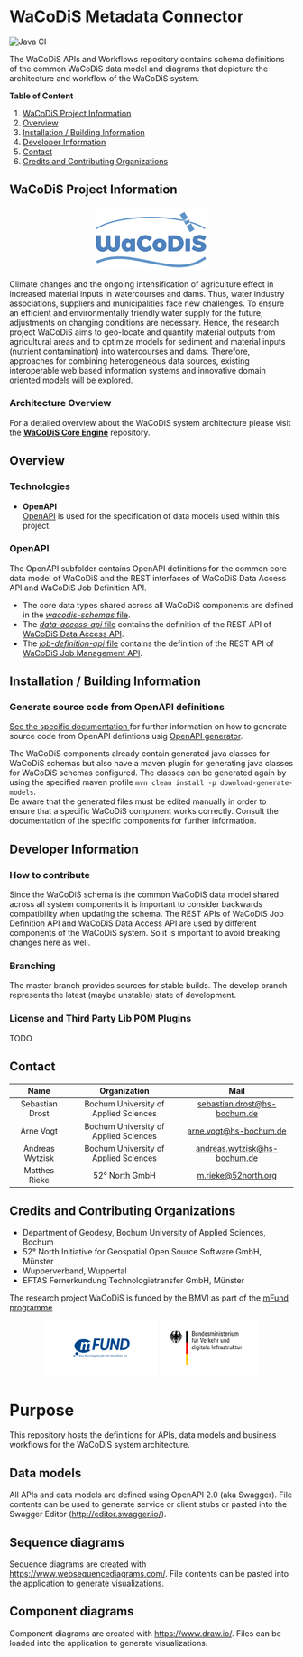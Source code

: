 # WaCoDiS Metadata Connector
![Java CI](https://github.com/WaCoDiS/metadata-connector/workflows/Java%20CI/badge.svg)
  
The WaCoDiS APIs and Workflows repository contains schema definitions of the common WaCoDiS data model and diagrams that depicture the architecture and workflow of the WaCoDiS system.

**Table of Content**  
1. [WaCoDiS Project Information](#wacodis-project-information)
2. [Overview](#overview) 
3. [Installation / Building Information](#installation--building-information)
4. [Developer Information](#developer-information)
5. [Contact](#contact)
6. [Credits and Contributing Organizations](#credits-and-contributing-organizations)

## WaCoDiS Project Information
<p align="center">
  <img src="https://raw.githubusercontent.com/WaCoDiS/apis-and-workflows/master/misc/logos/wacodis.png" width="200">
</p>
Climate changes and the ongoing intensification of agriculture effect in increased material inputs in watercourses and dams.
Thus, water industry associations, suppliers and municipalities face new challenges. To ensure an efficient and environmentally
friendly water supply for the future, adjustments on changing conditions are necessary. Hence, the research project WaCoDiS
aims to geo-locate and quantify material outputs from agricultural areas and to optimize models for sediment and material
inputs (nutrient contamination) into watercourses and dams. Therefore, approaches for combining heterogeneous data sources,
existing interoperable web based information systems and innovative domain oriented models will be explored.

### Architecture Overview

For a detailed overview about the WaCoDiS system architecture please visit the 
**[WaCoDiS Core Engine](https://github.com/WaCoDiS/core-engine)** repository.

## Overview  

### Technologies
* __OpenAPI__  
[OpenAPI](https://github.com/OAI/OpenAPI-Specification) is used for the specification of data models used within this project.

### OpenAPI
The OpenAPI subfolder contains OpenAPI definitions for the common core data model of WaCoDiS and the REST interfaces of WaCoDiS Data Access API and WaCoDiS Job Definition API. 
* The core data types shared across all WaCoDiS components are defined in the [*wacodis-schemas* file](https://github.com/WaCoDiS/apis-and-workflows/blob/master/openapi/src/main/definitions/wacodis-schemas.yml).
* The [*data-access-api* file](https://github.com/WaCoDiS/apis-and-workflows/blob/master/openapi/src/main/definitions/data-access-api.yml) contains the definition of the REST API of [WaCoDiS Data Access API](https://github.com/WaCoDiS/data-access-api).
* The [*job-definition-api* file](https://github.com/WaCoDiS/apis-and-workflows/blob/master/openapi/src/main/definitions/job-definition-api.yml) contains the definition of the REST API of [WaCoDiS Job Management API](https://github.com/WaCoDiS/job-definition-api).


## Installation / Building Information
### Generate source code from OpenAPI definitions
[See the specific documentation ](https://github.com/WaCoDiS/apis-and-workflows/blob/master/openapi/README.md) for further information on how to generate source code from OpenAPI defintions usig [OpenAPI generator](https://github.com/OpenAPITools/openapi-generator).

The WaCoDiS components already contain generated java classes for WaCoDiS schemas but also have a maven plugin for generating java classes for WaCoDiS schemas configured. The classes can be generated again by using the specified maven profile `mvn clean install -p download-generate-models`.  
Be aware that the generated files must be edited manually in order to ensure that a specific WaCoDiS component works correctly. Consult the documentation of the specific components for further information. 

## Developer Information
### How to contribute
Since the WaCoDiS schema is the common WaCoDiS data model shared across all system components it is important to consider backwards compatibility when updating the schema. The REST APIs of WaCoDiS Job Definition API and WaCoDiS Data Access API are used by different components of the WaCoDiS system. So it is important to avoid breaking changes here as well. 

### Branching
The master branch provides sources for stable builds. The develop branch represents the latest (maybe unstable)
state of development.

### License and Third Party Lib POM Plugins
TODO

## Contact
|    Name   |   Organization    |    Mail    |
| :-------------: |:-------------:| :-----:|
| Sebastian Drost | Bochum University of Applied Sciences | sebastian.drost@hs-bochum.de |
| Arne Vogt | Bochum University of Applied Sciences | arne.vogt@hs-bochum.de |
| Andreas Wytzisk  | Bochum University of Applied Sciences | andreas.wytzisk@hs-bochum.de |
| Matthes Rieke | 52° North GmbH | m.rieke@52north.org |

## Credits and Contributing Organizations
- Department of Geodesy, Bochum University of Applied Sciences, Bochum
- 52° North Initiative for Geospatial Open Source Software GmbH, Münster
- Wupperverband, Wuppertal
- EFTAS Fernerkundung Technologietransfer GmbH, Münster

The research project WaCoDiS is funded by the BMVI as part of the [mFund programme](https://www.bmvi.de/DE/Themen/Digitales/mFund/Ueberblick/ueberblick.html)  
<p align="center">
  <img src="https://raw.githubusercontent.com/WaCoDiS/apis-and-workflows/master/misc/logos/mfund.jpg" height="100">
  <img src="https://raw.githubusercontent.com/WaCoDiS/apis-and-workflows/master/misc/logos/bmvi.jpg" height="100">
</p>



# Purpose

This repository hosts the definitions for APIs, data models and
business workflows for the WaCoDiS system architecture.

## Data models

All APIs and data models are defined using OpenAPI 2.0 (aka Swagger).
File contents can be used to generate service or client stubs or pasted
into the Swagger Editor (http://editor.swagger.io/).

## Sequence diagrams

Sequence diagrams are created with https://www.websequencediagrams.com/.
File contents can be pasted into the application to generate visualizations.

## Component diagrams

Component diagrams are created with https://www.draw.io/.
Files can be loaded into the application to generate visualizations.
